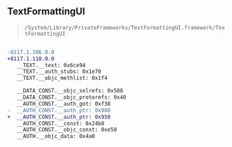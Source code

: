 ## TextFormattingUI

> `/System/Library/PrivateFrameworks/TextFormattingUI.framework/TextFormattingUI`

```diff

-8117.1.106.0.0
+8117.1.110.0.0
   __TEXT.__text: 0x6ce94
   __TEXT.__auth_stubs: 0x1e70
   __TEXT.__objc_methlist: 0x1f4

   __DATA_CONST.__objc_selrefs: 0x588
   __DATA_CONST.__objc_protorefs: 0x40
   __AUTH_CONST.__auth_got: 0xf38
-  __AUTH_CONST.__auth_ptr: 0x988
+  __AUTH_CONST.__auth_ptr: 0x958
   __AUTH_CONST.__const: 0x24b8
   __AUTH_CONST.__objc_const: 0xe50
   __AUTH.__objc_data: 0x4a0

```
